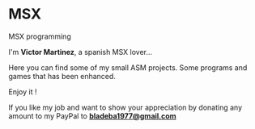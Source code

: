 # MSX
MSX programming

I'm **Victor Martinez**, a spanish MSX lover...

Here you can find some of my small ASM projects. Some programs and games that has been enhanced.

Enjoy it !

If you like my job and want to show your
appreciation by donating any amount to my
PayPal to **bladeba1977@gmail.com**
